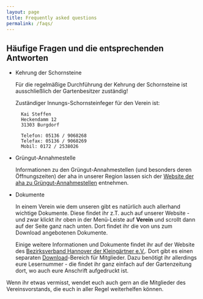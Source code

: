 ```yaml
---
layout: page
title: Frequently asked questions
permalink: /faqs/
---
```


## Häufige Fragen und die entsprechenden Antworten

* Kehrung der Schornsteine

    Für die regelmäßige Durchführung der Kehrung der Schornsteine ist ausschließlich der Gartenbesitzer zuständig!

    Zuständiger Innungs-Schornsteinfeger für den Verein ist:

        Kai Steffen
        Heckendamm 12
        31303 Burgdorf

        Telefon: 05136 / 9068268
        Telefax: 05136 / 9068269
        Mobil: 0172 / 2538026

* Grüngut-Annahmestelle

    Informationen zu den Grüngut-Annahmestellen (und besonders deren Öffnungszeiten) der aha in unserer Region lassen sich der [Website der aha zu Grüngut-Annahmestellen](https://www.aha-region.de/entsorgung-und-recycling/gruengut-annahmestellen) entnehmen.


* Dokumente

    In einem Verein wie dem unseren gibt es natürlich auch allerhand wichtige Dokumente. Diese findet ihr z.T. auch auf unserer Website - und zwar klickt ihr oben in der Menü-Leiste auf __Verein__ und scrollt dann auf der Seite ganz nach unten. Dort findet ihr die von uns zum Download angebotenen Dokumente.

    Einige weitere Informationen und Dokumente findet ihr auf der Website des [Bezirksverband Hannover der Kleingärtner e.V.](https://www.bezirksverband-hannover.de). Dort gibt es einen separaten [Download](https://www.bezirksverband-hannover.de/mitgliederbereich/downloads/)-Bereich für Mitglieder. Dazu benötigt ihr allerdings eure Lesernummer - die findet ihr ganz einfach auf der Gartenzeitung dort, wo auch eure Anschrift aufgedruckt ist.


Wenn ihr etwas vermisst, wendet euch auch gern an die Mitglieder des Vereinsvorstands, die euch in aller Regel weiterhelfen können.
